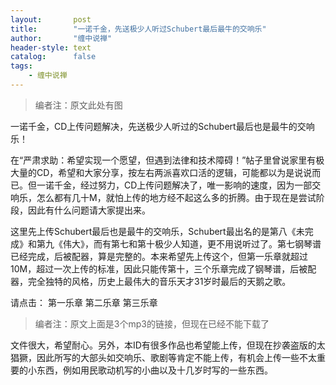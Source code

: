 ```yaml
---
layout:       post
title:        "一诺千金，先送极少人听过Schubert最后最牛的交响乐"
author:       "缠中说禅"
header-style: text
catalog:      false
tags:
    - 缠中说禅
---
```


> 编者注：原文此处有图



一诺千金，CD上传问题解决，先送极少人听过的Schubert最后也是最牛的交响乐！



在“严肃求助：希望实现一个愿望，但遇到法律和技术障碍！”帖子里曾说家里有极大量的CD，希望和大家分享，按左右两派喜欢口活的逻辑，可能都以为是说说而已。但一诺千金，经过努力，CD上传问题解决了，唯一影响的速度，因为一部交响乐，怎么都有几十M，就怕上传的地方经不起这么多的折腾。由于现在是尝试阶段，因此有什么问题请大家提出来。



这里先上传Schubert最后也是最牛的交响乐，Schubert最出名的是第八《未完成》和第九《伟大》，而有第七和第十极少人知道，更不用说听过了。第七钢琴谱已经完成，后被配器，算是完整的。本来希望先上传这个，但第一乐章就超过10M，超过一次上传的标准，因此只能传第十，三个乐章完成了钢琴谱，后被配器，完全独特的风格，历史上最伟大的音乐天才31岁时最后的天鹅之歌。



请点击：
第一乐章
第二乐章
第三乐章



> 编者注：原文上面是3个mp3的链接，但现在已经不能下载了



文件很大，希望耐心。另外，本ID有很多作品也希望能上传，但现在抄袭盗版的太猖獗，因此所写的大部头如交响乐、歌剧等肯定不能上传，有机会上传一些不太重要的小东西，例如用民歌动机写的小曲以及十几岁时写的一些东西。
